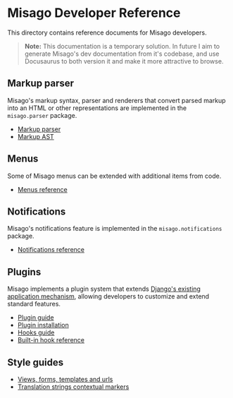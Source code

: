 # Misago Developer Reference

This directory contains reference documents for Misago developers.

> **Note:** This documentation is a temporary solution. In future I aim to generate Misago's dev documentation from it's codebase, and use Docusaurus to both version it and make it more attractive to browse.


## Markup parser

Misago's markup syntax, parser and renderers that convert parsed markup into an HTML or other representations are implemented in the `misago.parser` package.

- [Markup parser](./parser/index.md)
- [Markup AST](./parser/ast.md)


## Menus

Some of Misago menus can be extended with additional items from code.

- [Menus reference](./menus.md)


## Notifications

Misago's notifications feature is implemented in the `misago.notifications` package.

- [Notifications reference](./notifications.md)

## Plugins

Misago implements a plugin system that extends [Django's existing application mechanism](https://docs.djangoproject.com/en/4.2/ref/applications/), allowing developers to customize and extend standard features.

- [Plugin guide](./plugins/index.md)
- [Plugin installation](./plugins/index.md#plugin-installation)
- [Hooks guide](./plugins/hooks/index.md)
- [Built-in hook reference](./plugins/hooks/reference.md)

## Style guides

- [Views, forms, templates and urls](./views-forms-templates-urls.md)
- [Translation strings contextual markers](./translation-strings-contextual-markers.md)